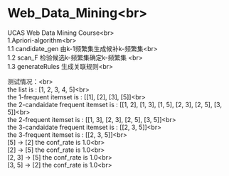 # Web_Data_Mining\<br>  
UCAS Web Data Mining Course\<br>  
1.Apriori-algorithm\<br>  
  1.1 candidate_gen 由k-1频繁集生成候补k-频繁集\<br>  
  1.2 scan_F 检验候选k-频繁集确定k-频繁集 \<br>  
  1.3 generateRules 生成关联规则\<br>  
  
  测试情况：\<br>  
  the list is : [1, 2, 3, 4, 5]\<br>  
  the 1-frequent itemset is : [[1], [2], [3], [5]]\<br>  
  the 2-candaidate frequent itemset is : [[1, 2], [1, 3], [1, 5], [2, 3], [2, 5], [3, 5]]\<br>  
  the 2-frequent itemset is : [[1, 3], [2, 3], [2, 5], [3, 5]]\<br>  
  the 3-candaidate frequent itemset is : [[2, 3, 5]]\<br>  
  the 3-frequent itemset is : [[2, 3, 5]]\<br>  
  [5] → [2] the conf_rate is 1.0\<br>  
  [2] → [5] the conf_rate is 1.0\<br>  
  [2, 3] → [5] the conf_rate is 1.0\<br>  
  [3, 5] → [2] the conf_rate is 1.0\<br>  
